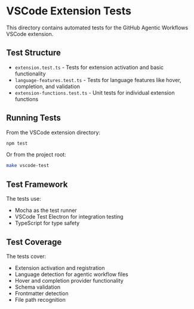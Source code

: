 # VSCode Extension Tests

This directory contains automated tests for the GitHub Agentic Workflows VSCode extension.

## Test Structure

- `extension.test.ts` - Tests for extension activation and basic functionality
- `language-features.test.ts` - Tests for language features like hover, completion, and validation
- `extension-functions.test.ts` - Unit tests for individual extension functions

## Running Tests

From the VSCode extension directory:

```bash
npm test
```

Or from the project root:

```bash
make vscode-test
```

## Test Framework

The tests use:
- Mocha as the test runner
- VSCode Test Electron for integration testing
- TypeScript for type safety

## Test Coverage

The tests cover:
- Extension activation and registration
- Language detection for agentic workflow files
- Hover and completion provider functionality
- Schema validation
- Frontmatter detection
- File path recognition